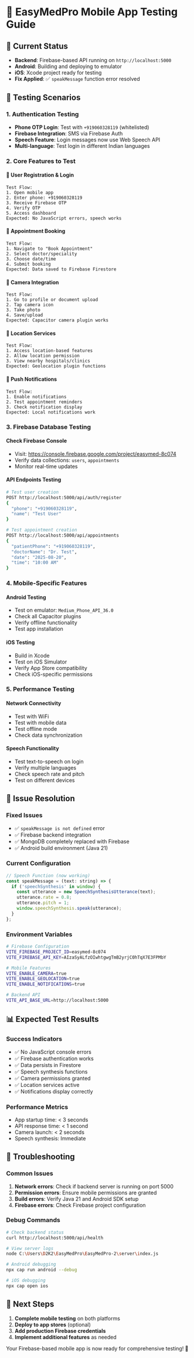 # 🧪 EasyMedPro Mobile App Testing Guide

## 🚀 Current Status
- **Backend**: Firebase-based API running on `http://localhost:5000`
- **Android**: Building and deploying to emulator
- **iOS**: Xcode project ready for testing
- **Fix Applied**: ✅ `speakMessage` function error resolved

## 📱 Testing Scenarios

### 1. **Authentication Testing**
- **Phone OTP Login**: Test with `+919060328119` (whitelisted)
- **Firebase Integration**: SMS via Firebase Auth
- **Speech Feature**: Login messages now use Web Speech API
- **Multi-language**: Test login in different Indian languages

### 2. **Core Features to Test**

#### 🔐 **User Registration & Login**
```
Test Flow:
1. Open mobile app
2. Enter phone: +919060328119
3. Receive Firebase OTP
4. Verify OTP
5. Access dashboard
Expected: No JavaScript errors, speech works
```

#### 📅 **Appointment Booking**
```
Test Flow:
1. Navigate to "Book Appointment"
2. Select doctor/speciality
3. Choose date/time
4. Submit booking
Expected: Data saved to Firebase Firestore
```

#### 📸 **Camera Integration**
```
Test Flow:
1. Go to profile or document upload
2. Tap camera icon
3. Take photo
4. Save/upload
Expected: Capacitor camera plugin works
```

#### 📍 **Location Services**
```
Test Flow:
1. Access location-based features
2. Allow location permission
3. View nearby hospitals/clinics
Expected: Geolocation plugin functions
```

#### 🔔 **Push Notifications**
```
Test Flow:
1. Enable notifications
2. Test appointment reminders
3. Check notification display
Expected: Local notifications work
```

### 3. **Firebase Database Testing**

#### **Check Firebase Console**
- Visit: https://console.firebase.google.com/project/easymed-8c074
- Verify data collections: `users`, `appointments`
- Monitor real-time updates

#### **API Endpoints Testing**
```bash
# Test user creation
POST http://localhost:5000/api/auth/register
{
  "phone": "+919060328119",
  "name": "Test User"
}

# Test appointment creation
POST http://localhost:5000/api/appointments
{
  "patientPhone": "+919060328119",
  "doctorName": "Dr. Test",
  "date": "2025-08-20",
  "time": "10:00 AM"
}
```

### 4. **Mobile-Specific Features**

#### **Android Testing**
- Test on emulator: `Medium_Phone_API_36.0`
- Check all Capacitor plugins
- Verify offline functionality
- Test app installation

#### **iOS Testing** 
- Build in Xcode
- Test on iOS Simulator
- Verify App Store compatibility
- Check iOS-specific permissions

### 5. **Performance Testing**

#### **Network Connectivity**
- Test with WiFi
- Test with mobile data
- Test offline mode
- Check data synchronization

#### **Speech Functionality**
- Test text-to-speech on login
- Verify multiple languages
- Check speech rate and pitch
- Test on different devices

## 🐛 Issue Resolution

### **Fixed Issues**
- ✅ `speakMessage is not defined` error
- ✅ Firebase backend integration
- ✅ MongoDB completely replaced with Firebase
- ✅ Android build environment (Java 21)

### **Current Configuration**
```javascript
// Speech Function (now working)
const speakMessage = (text: string) => {
  if ('speechSynthesis' in window) {
    const utterance = new SpeechSynthesisUtterance(text);
    utterance.rate = 0.8;
    utterance.pitch = 1;
    window.speechSynthesis.speak(utterance);
  }
};
```

### **Environment Variables**
```bash
# Firebase Configuration
VITE_FIREBASE_PROJECT_ID=easymed-8c074
VITE_FIREBASE_API_KEY=AIzaSyALfzOIwhtgwgTmB2yrjC0hTqX7E3FPMbY

# Mobile Features
VITE_ENABLE_CAMERA=true
VITE_ENABLE_GEOLOCATION=true
VITE_ENABLE_NOTIFICATIONS=true

# Backend API
VITE_API_BASE_URL=http://localhost:5000
```

## 📊 Expected Test Results

### **Success Indicators**
- ✅ No JavaScript console errors
- ✅ Firebase authentication works
- ✅ Data persists in Firestore
- ✅ Speech synthesis functions
- ✅ Camera permissions granted
- ✅ Location services active
- ✅ Notifications display correctly

### **Performance Metrics**
- App startup time: < 3 seconds
- API response time: < 1 second
- Camera launch: < 2 seconds
- Speech synthesis: Immediate

## 🔧 Troubleshooting

### **Common Issues**
1. **Network errors**: Check if backend server is running on port 5000
2. **Permission errors**: Ensure mobile permissions are granted
3. **Build errors**: Verify Java 21 and Android SDK setup
4. **Firebase errors**: Check Firebase project configuration

### **Debug Commands**
```bash
# Check backend status
curl http://localhost:5000/api/health

# View server logs
node C:\Users\D2K2\EasyMedPro\EasyMedPro-2\server\index.js

# Android debugging
npx cap run android --debug

# iOS debugging  
npx cap open ios
```

## 🎯 Next Steps
1. **Complete mobile testing** on both platforms
2. **Deploy to app stores** (optional)
3. **Add production Firebase credentials**
4. **Implement additional features** as needed

Your Firebase-based mobile app is now ready for comprehensive testing! 🚀
